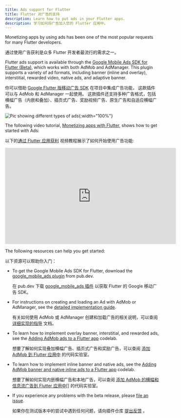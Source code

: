 ```yaml
---
title: Ads support for Flutter
title: Flutter 对广告的支持
description: Learn how to put ads in your Flutter apps.
description: 学习如何将广告加入您的 Flutter 应用中。
---
```


Monetizing apps by using ads has been one of
the most popular requests for many Flutter developers.

通过使用广告获利是众多 Flutter 开发者最流行的需求之一。

Flutter ads support is available through the
[Google Mobile Ads SDK for Flutter (Beta)][plugin],
which works with both AdMob and AdManager.
This plugin supports a variety of ad formats,
including banner (inline and overlay),
interstitial, rewarded video, native ads,
and adaptive banner.

你可以借助 [Google Flutter 版移动广告 SDK][plugin] 在项目中集成广告功能，
这款插件可以与 AdMob 和 AdManager 一起使用。
这款插件还支持多种广告格式，包括横幅广告（内嵌和叠加）、插页式广告、奖励视频广告、原生广告和自适应横幅广告。

![Pic showing different types of ads]({{site.url}}/assets/images/ads/GoogleMobileAdTypes.png){:width="100%"}

The following video tutorial,
[Monetizing apps with Flutter][],
shows how to get started with Ads:

以下的[通过 Flutter 应用获利][Monetizing apps with Flutter]
视频教程展示了如何开始使用广告功能:

<iframe width="560" height="315" src="https://player.bilibili.com/player.html?aid=289460171&bvid=BV1Vf4y147Er&cid=305747760&page=1" frameborder="0" allow="accelerometer; autoplay; clipboard-write; encrypted-media; gyroscope; picture-in-picture" allowfullscreen></iframe><br>

The following resources can help you get started:

以下资源可以帮助你入门：

* To get the Google Mobile Ads SDK for Flutter,
  download the [google_mobile_ads plugin][plugin] from pub.dev.

  在 pub.dev 下载 [google_mobile_ads 插件][plugin] 以获取 Flutter 的 Google 移动广告 SDK。

* For instructions on creating and loading an Ad with
  AdMob or AdManager, see the [detailed implementation guide][].

  有关如何使用 AdMob 或 AdManager 创建和加载广告的相关说明，可以查阅
  [详细实现的指导][detailed implementation guide] 文档。

* To learn how to implement overlay banner,
  interstitial, and rewarded ads, see the
  [Adding AdMob ads to a Flutter app][] codelab.

  想要了解如何实现叠加横幅广告、插页式广告和奖励广告，可以查阅
  [添加 AdMob 到 Flutter 应用中][Adding AdMob ads to a Flutter app] 的代码实验室。

* To learn how to implement inline banner
  and native ads, see the [Adding AdMob banner
  and native inline ads to a Flutter app][] codelab.

  想要了解如何实现内嵌横幅广告和本地广告，可以查阅
  [添加 AdMob 的横幅和信息流广告到 Flutter 应用中][
  Adding AdMob banner and native inline ads to a Flutter app][]
  的代码实验室。

* If you experience any problems with the beta release,
  please [file an issue][].

  如果你在测试版本中的尝试中遇到任何问题，请向插件仓库 [提出反馈][file an issue] 。

[Adding AdMob Ads to a Flutter app]: {{site.codelabs}}/codelabs/admob-ads-in-flutter#0
[Adding AdMob banner and native inline ads to a Flutter app]: {{site.codelabs}}/codelabs/admob-inline-ads-in-flutter
[detailed implementation guide]: {{site.developers}}/admob/flutter
[file an issue]: {{site.github}}/googleads/googleads-mobile-flutter/issues
[Monetizing apps with Flutter]: {{site.youtube-site}}/watch?v=m0d_pbgeeG8&feature=youtu.be
[plugin]: {{site.pub-pkg}}/google_mobile_ads
